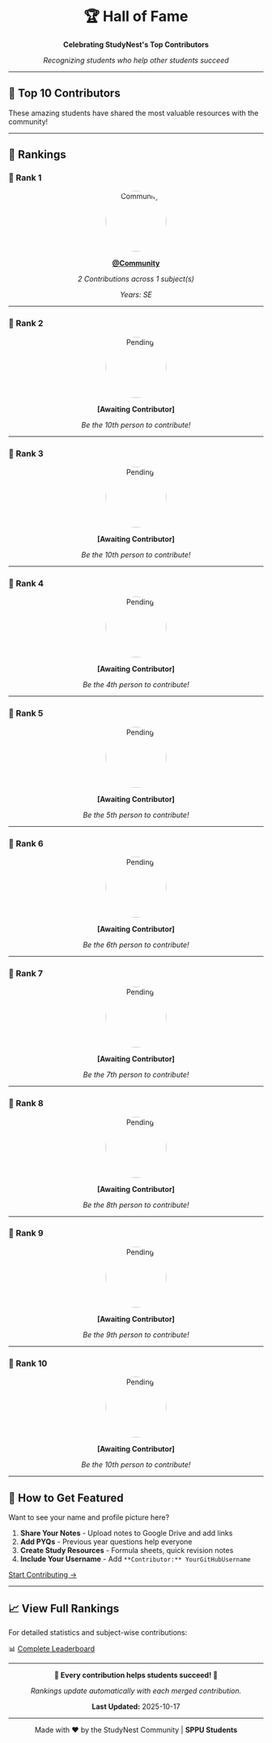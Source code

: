 <div align="center">

# 🏆 Hall of Fame

**Celebrating StudyNest's Top Contributors**

*Recognizing students who help other students succeed*

</div>

---

## 🌟 Top 10 Contributors

These amazing students have shared the most valuable resources with the community!

---

## 🏅 Rankings

### 🥇 Rank 1

<div align="center">

<img src="https://github.com/Community.png" width="120" height="120" style="border-radius: 50%;" alt="Community"/>

**[@Community](https://github.com/Community)**

*2 Contributions across 1 subject(s)*

*Years: SE*

</div>

---

### 🥈 Rank 2

<div align="center">

<img src="https://github.com/github.png" width="120" height="120" style="border-radius: 50%;" alt="Pending"/>

**[Awaiting Contributor]**

*Be the 10th person to contribute!*

</div>

---

### 🥉 Rank 3

<div align="center">

<img src="https://github.com/github.png" width="120" height="120" style="border-radius: 50%;" alt="Pending"/>

**[Awaiting Contributor]**

*Be the 10th person to contribute!*

</div>

---

### 🏅 Rank 4

<div align="center">

<img src="https://github.com/github.png" width="120" height="120" style="border-radius: 50%;" alt="Pending"/>

**[Awaiting Contributor]**

*Be the 4th person to contribute!*

</div>

---

### 🏅 Rank 5

<div align="center">

<img src="https://github.com/github.png" width="120" height="120" style="border-radius: 50%;" alt="Pending"/>

**[Awaiting Contributor]**

*Be the 5th person to contribute!*

</div>

---

### 🏅 Rank 6

<div align="center">

<img src="https://github.com/github.png" width="120" height="120" style="border-radius: 50%;" alt="Pending"/>

**[Awaiting Contributor]**

*Be the 6th person to contribute!*

</div>

---

### 🏅 Rank 7

<div align="center">

<img src="https://github.com/github.png" width="120" height="120" style="border-radius: 50%;" alt="Pending"/>

**[Awaiting Contributor]**

*Be the 7th person to contribute!*

</div>

---

### 🏅 Rank 8

<div align="center">

<img src="https://github.com/github.png" width="120" height="120" style="border-radius: 50%;" alt="Pending"/>

**[Awaiting Contributor]**

*Be the 8th person to contribute!*

</div>

---

### 🏅 Rank 9

<div align="center">

<img src="https://github.com/github.png" width="120" height="120" style="border-radius: 50%;" alt="Pending"/>

**[Awaiting Contributor]**

*Be the 9th person to contribute!*

</div>

---

### 🏅 Rank 10

<div align="center">

<img src="https://github.com/github.png" width="120" height="120" style="border-radius: 50%;" alt="Pending"/>

**[Awaiting Contributor]**

*Be the 10th person to contribute!*

</div>

---

## 🎯 How to Get Featured

Want to see your name and profile picture here?

1. **Share Your Notes** - Upload notes to Google Drive and add links
2. **Add PYQs** - Previous year questions help everyone
3. **Create Study Resources** - Formula sheets, quick revision notes
4. **Include Your Username** - Add `**Contributor:** YourGitHubUsername`

[Start Contributing →](../CONTRIBUTING.md)

---

## 📈 View Full Rankings

For detailed statistics and subject-wise contributions:

📊 [Complete Leaderboard](../Leaderboard/README.md)

---

<div align="center">

**🌟 Every contribution helps students succeed! 🌟**

*Rankings update automatically with each merged contribution.*

**Last Updated:** 2025-10-17

---

Made with ❤️ by the StudyNest Community | **SPPU Students**

</div>